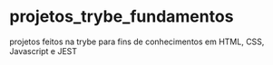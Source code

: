 # projetos_trybe_fundamentos

projetos feitos na trybe para fins de conhecimentos em HTML, CSS, Javascript e JEST
